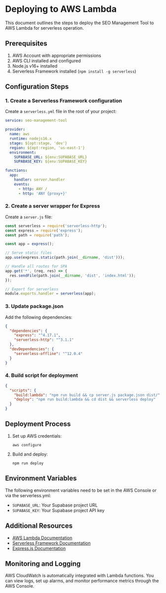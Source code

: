 
# Deploying to AWS Lambda

This document outlines the steps to deploy the SEO Management Tool to AWS Lambda for serverless operation.

## Prerequisites

1. AWS Account with appropriate permissions
2. AWS CLI installed and configured
3. Node.js v16+ installed
4. Serverless Framework installed (`npm install -g serverless`)

## Configuration Steps

### 1. Create a Serverless Framework configuration

Create a `serverless.yml` file in the root of your project:

```yaml
service: seo-management-tool

provider:
  name: aws
  runtime: nodejs16.x
  stage: ${opt:stage, 'dev'}
  region: ${opt:region, 'us-east-1'}
  environment:
    SUPABASE_URL: ${env:SUPABASE_URL}
    SUPABASE_KEY: ${env:SUPABASE_KEY}

functions:
  app:
    handler: server.handler
    events:
      - http: ANY /
      - http: 'ANY {proxy+}'
```

### 2. Create a server wrapper for Express

Create a `server.js` file:

```javascript
const serverless = require('serverless-http');
const express = require('express');
const path = require('path');

const app = express();

// Serve static files
app.use(express.static(path.join(__dirname, 'dist')));

// Handle all routes for SPA
app.get('*', (req, res) => {
  res.sendFile(path.join(__dirname, 'dist', 'index.html'));
});

// Export for serverless
module.exports.handler = serverless(app);
```

### 3. Update package.json

Add the following dependencies:

```json
{
  "dependencies": {
    "express": "^4.17.1",
    "serverless-http": "^3.1.1"
  },
  "devDependencies": {
    "serverless-offline": "^12.0.4"
  }
}
```

### 4. Build script for deployment

```json
{
  "scripts": {
    "build:lambda": "npm run build && cp server.js package.json dist/",
    "deploy": "npm run build:lambda && cd dist && serverless deploy"
  }
}
```

## Deployment Process

1. Set up AWS credentials:
   ```
   aws configure
   ```

2. Build and deploy:
   ```
   npm run deploy
   ```

## Environment Variables

The following environment variables need to be set in the AWS Console or via the serverless.yml:

- `SUPABASE_URL`: Your Supabase project URL
- `SUPABASE_KEY`: Your Supabase project API key

## Additional Resources

- [AWS Lambda Documentation](https://docs.aws.amazon.com/lambda/latest/dg/welcome.html)
- [Serverless Framework Documentation](https://www.serverless.com/framework/docs/)
- [Express.js Documentation](https://expressjs.com/)

## Monitoring and Logging

AWS CloudWatch is automatically integrated with Lambda functions. You can view logs, set up alarms, and monitor performance metrics through the AWS Console.
